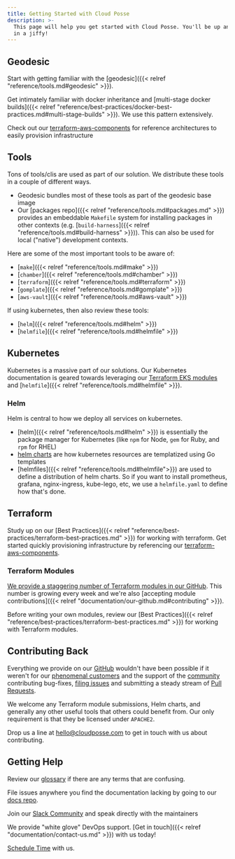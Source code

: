 ```yaml
---
title: Getting Started with Cloud Posse
description: >-
  This page will help you get started with Cloud Posse. You'll be up and running
  in a jiffy!
---
```


## Geodesic

Start with getting familiar with the [geodesic]({{< relref "reference/tools.md#geodesic" >}}).

Get intimately familiar with docker inheritance and [multi-stage docker builds]({{< relref "reference/best-practices/docker-best-practices.md#multi-stage-builds" >}}). We use this pattern extensively.

Check out our [terraform-aws-components](https://github.com/cloudposse/terraform-aws-components) for reference architectures to easily provision infrastructure

## Tools

Tons of tools/clis are used as part of our solution. We distribute these tools in a couple of different ways.

* Geodesic bundles most of these tools as part of the geodesic base image
* Our [packages repo]({{< relref "reference/tools.md#packages.md" >}}) provides an embeddable `Makefile` system for installing packages in other contexts (e.g. [`build-harness`]({{< relref "reference/tools.md#build-harness" >}})). This can also be used for local ("native") development contexts.

Here are some of the most important tools to be aware of:

- [`make`]({{< relref "reference/tools.md#make" >}})
- [`chamber`]({{< relref "reference/tools.md#chamber" >}})
- [`terraform`]({{< relref "reference/tools.md#terraform" >}})
- [`gomplate`]({{< relref "reference/tools.md#gomplate" >}})
- [`aws-vault`]({{< relref "reference/tools.md#aws-vault" >}})

If using kubernetes, then also review these tools:

- [`helm`]({{< relref "reference/tools.md#helm" >}})
- [`helmfile`]({{< relref "reference/tools.md#helmfile" >}})

## Kubernetes

Kubernetes is a massive part of our solutions. Our Kubernetes documentation is geared towards leveraging our [Terraform EKS modules](https://github.com/cloudposse?q=terraform-aws-eks) and [`helmfile`]({{< relref "reference/tools.md#helmfile" >}}).

### Helm

Helm is central to how we deploy all services on kubernetes.

* [helm]({{< relref "reference/tools.md#helm" >}}) is essentially the package manager for Kubernetes (like `npm` for Node, `gem` for Ruby, and `rpm` for RHEL)
* [helm charts](https://helm.sh/docs/topics/charts/) are how kubernetes resources are templatized using Go templates
* [helmfiles]({{< relref "reference/tools.md#helmfile">}}) are used to define a distribution of helm charts. So if you want to install prometheus, grafana, nginx-ingress, kube-lego, etc, we use a `helmfile.yaml` to define how that's done.

## Terraform

Study up on our [Best Practices]({{< relref "reference/best-practices/terraform-best-practices.md" >}}) for working with terraform. Get started quickly provisioning infrastructure by referencing our [terraform-aws-components](https://github.com/cloudposse/terraform-aws-components).

### Terraform Modules

[We provide a staggering number of Terraform modules in our GitHub](https://github.com/cloudposse?q=&type=&language=hcl). This number is growing every week and we're also [accepting module contributions]({{< relref "documentation/our-github.md#contributing" >}}).

Before writing your own modules, review our [Best Practices]({{< relref "reference/best-practices/terraform-best-practices.md" >}}) for working with Terraform modules.

## Contributing Back

Everything we provide on our [GitHub](https://github.com/cloudposse/) wouldn't have been possible if it weren't for our [phenomenal customers](https://cloudposse.com/) and the support of the [community](https://cloudposse.com/slack/) contributing bug-fixes, [filing issues](https://github.com/search?q=org%3Acloudposse+type%3Aissue) and submitting a steady stream of [Pull Requests](https://github.com/search?q=org%3Acloudposse+type%3Apr).

We welcome any Terraform module submissions, Helm charts, and generally any other useful tools that others could benefit from. Our only requirement is that they be licensed under `APACHE2`.

Drop us a line at [hello@cloudposse.com](mailto:hello@cloudposse.com) to get in touch with us about contributing.

## Getting Help

Review our [glossary](/glossary/) if there are any terms that are confusing.

File issues anywhere you find the documentation lacking by going to our [docs repo](https://github.com/cloudposse/docs).

Join our [Slack Community](https://cloudposse.com/slack/) and speak directly with the maintainers

We provide "white glove" DevOps support. [Get in touch]({{< relref "documentation/contact-us.md" >}}) with us today!

[Schedule Time](https://calendly.com/cloudposse/) with us.
